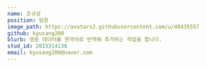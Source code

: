 ```yaml
---
name: 조규상
position: 팀원
image_path: https://avatars3.githubusercontent.com/u/49435557
github: kyusang200
blurb: 영문 데이터를 한국어로 번역해 추가하는 작업을 합니다.
stud_id: 2015314136
email: kyusang200@naver.com
---
```

